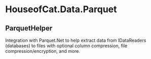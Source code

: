 # HouseofCat.Data.Parquet

## ParquetHelper
Integration with Parquet.Net to help extract data from IDataReaders (databases) to files with optional column compression, file compression/encryption, and more.